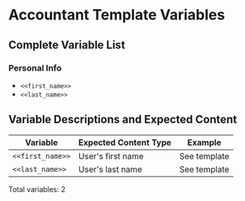 # Accountant Template Variables

## Complete Variable List


### Personal Info
- `<<first_name>>`
- `<<last_name>>`

## Variable Descriptions and Expected Content

| Variable | Expected Content Type | Example |
|----------|----------------------|----------|
| `<<first_name>>` | User's first name | See template |
| `<<last_name>>` | User's last name | See template |


Total variables: 2
